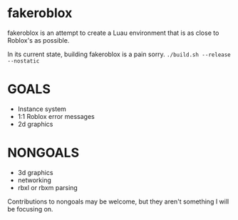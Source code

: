 # fakeroblox

fakeroblox is an attempt to create a Luau environment that is as close to Roblox's as possible.

In its current state, building fakeroblox is a pain sorry. `./build.sh --release --nostatic`

# GOALS
* Instance system
* 1:1 Roblox error messages
* 2d graphics

# NONGOALS
* 3d graphics
* networking
* rbxl or rbxm parsing

Contributions to nongoals may be welcome, but they aren't something I will be focusing on.
